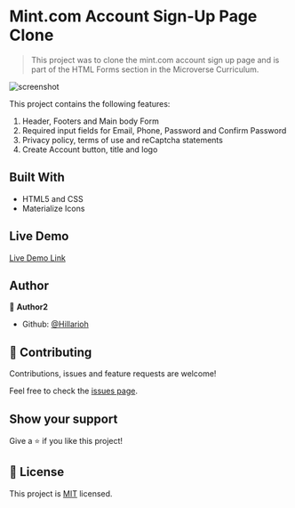 # Mint.com Account Sign-Up Page Clone

> This project was to clone the mint.com account sign up page and is part of the HTML Forms section in the Microverse Curriculum.

![screenshot](./mint.png)

This project contains the following features:

1. Header, Footers and Main body Form
2. Required input fields for Email, Phone, Password and Confirm Password
3. Privacy policy, terms of use and reCaptcha statements
4. Create Account button, title and logo

## Built With

- HTML5 and CSS
- Materialize Icons

## Live Demo

[Live Demo Link](https://rawcdn.githack.com/hillarioh/Mint.com-Signup-Page-Clone/8e616a400aaed165863886b8cb91bd8275ae4240/index.html)

## Author

👤 **Author2**

- Github: [@Hillarioh](https://github.com/hillarioh)

## 🤝 Contributing

Contributions, issues and feature requests are welcome!

Feel free to check the [issues page](https://github.com/hillarioh/Mint.com-Signup-Page-Clone/issues).

## Show your support

Give a ⭐️ if you like this project!

## 📝 License

This project is [MIT](lic.url) licensed.
